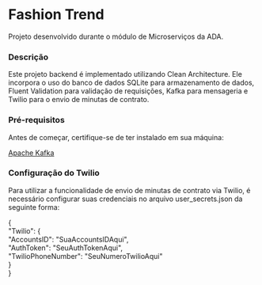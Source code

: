 # Fashion Trend
Projeto desenvolvido durante o módulo de Microserviços da ADA.

### Descrição
Este projeto backend é implementado utilizando Clean Architecture. Ele incorpora o uso do banco de dados SQLite para armazenamento de dados, Fluent Validation para validação de requisições, Kafka para mensageria e Twilio para o envio de minutas de contrato.

### Pré-requisitos
Antes de começar, certifique-se de ter instalado em sua máquina:

[Apache Kafka](https://kafka.apache.org/downloads)

### Configuração do Twilio
Para utilizar a funcionalidade de envio de minutas de contrato via Twilio, é necessário configurar suas credenciais no arquivo user_secrets.json da seguinte forma:

{<br>
  "Twilio": {<br>
    "AccountsID": "SuaAccountsIDAqui",<br>
    "AuthToken": "SeuAuthTokenAqui",<br>
    "TwilioPhoneNumber": "SeuNumeroTwilioAqui"<br>
  }<br>
}<br>
